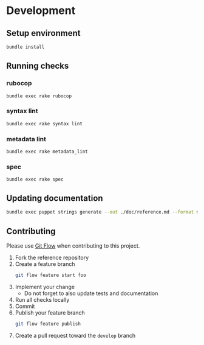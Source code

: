 # Development

## Setup environment

```bash
bundle install
```

## Running checks

### rubocop

```base
bundle exec rake rubocop
```

### syntax lint

```base
bundle exec rake syntax lint
```

### metadata lint

```base
bundle exec rake metadata_lint
```

### spec

```base
bundle exec rake spec
```

## Updating documentation

```bash
bundle exec puppet strings generate --out ./doc/reference.md --format markdown '**/*.pp'
```

## Contributing

Please use [Git Flow](https://github.com/petervanderdoes/gitflow-avh) when
contributing to this project.

1. Fork the reference repository
2. Create a feature branch
   ```bash
   git flow feature start foo
   ```
3. Implement your change
   * Do not forget to also update tests and documentation
4. Run all checks locally
5. Commit
6. Publish your feature branch
   ```bash
   git flow feature publish
   ```
7. Create a pull request toward the ``develop`` branch
